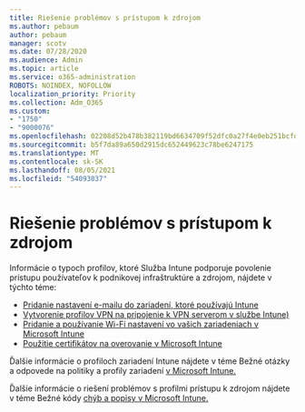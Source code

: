 ```yaml
---
title: Riešenie problémov s prístupom k zdrojom
ms.author: pebaum
author: pebaum
manager: scotv
ms.date: 07/28/2020
ms.audience: Admin
ms.topic: article
ms.service: o365-administration
ROBOTS: NOINDEX, NOFOLLOW
localization_priority: Priority
ms.collection: Adm_O365
ms.custom:
- "1750"
- "9000076"
ms.openlocfilehash: 02208d52b478b382119bd6634709f52dfc0a27f4e0eb251bcfdb4d96d47dac82
ms.sourcegitcommit: b5f7da89a650d2915dc652449623c78be6247175
ms.translationtype: MT
ms.contentlocale: sk-SK
ms.lasthandoff: 08/05/2021
ms.locfileid: "54093037"
---
```

# <a name="troubleshoot-resource-access-issues"></a>Riešenie problémov s prístupom k zdrojom

Informácie o typoch profilov, ktoré Služba Intune podporuje povolenie prístupu používateľov k podnikovej infraštruktúre a zdrojom, nájdete v týchto téme:

- [Pridanie nastavení e-mailu do zariadení, ktoré používajú Intune](https://docs.microsoft.com/intune/email-settings-configure)
- [Vytvorenie profilov VPN na pripojenie k VPN serverom v službe Intune)](https://docs.microsoft.com/intune/vpn-settings-configure)
- [Pridanie a používanie Wi-Fi nastavení vo vašich zariadeniach v Microsoft Intune](https://docs.microsoft.com/intune/wi-fi-settings-configure)
- [Použitie certifikátov na overovanie v Microsoft Intune](https://docs.microsoft.com/intune/certificates-configure)

Ďalšie informácie o profiloch zariadení Intune nájdete v téme Bežné otázky a odpovede na politiky a profily zariadení [v Microsoft Intune.](https://docs.microsoft.com/intune/device-profile-troubleshoot)

Ďalšie informácie o riešení problémov s profilmi prístupu k zdrojom nájdete v téme Bežné kódy [chýb a popisy v Microsoft Intune.](https://docs.microsoft.com/intune/troubleshoot-company-resource-access-problems)
